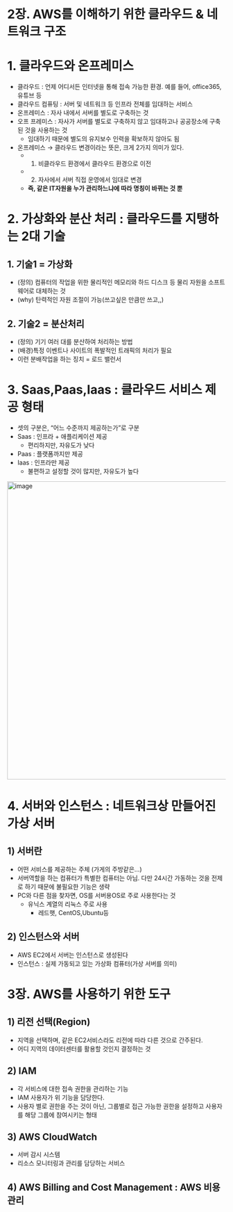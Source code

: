 # 2장. AWS를 이해하기 위한 클라우드 & 네트워크 구조

# 1. 클라우드와 온프레미스

- 클라우드 : 언제 어디서든 인터넷을 통해 접속 가능한 환경. 예를 들어, office365,유튜브 등
- 클라우드 컴퓨팅 : 서버 및 네트워크 등 인프라 전체를 임대하는 서비스
- 온프레미스 : 자사 내에서 서버를 별도로 구축하는 것
- 오프 프레미스 : 자사가 서버를 별도로 구축하지 않고 임대하고나 공공장소에 구축된 것을 사용하는 것
    - 임대하기 때문에 별도의 유지보수 인력을 확보하지 않아도 됨
- 온프레미스 → 클라우드 변경이라는 뜻은, 크게 2가지 의미가 있다.
    - 1) 비클라우드 환경에서 클라우드 환경으로 이전
    - 2) 자사에서 서버 직접 운영에서 임대로 변경
    - **즉, 같은 IT자원을 누가 관리하느냐에 따라 명칭이 바뀌는 것 뿐**

# 2. 가상화와 분산 처리 : 클라우드를 지탱하는 2대 기술

## 1. 기술1 = 가상화

- (정의) 컴퓨터의 작업을 위한 물리적인 메모리와 하드 디스크 등 물리 자원을 소프트웨어로 대체하는 것
- (why) 탄력적인 자원 조절이 가능(쓰고싶은 만큼만 쓰고,,)

## 2. 기술2 = 분산처리

- (정의) 기기 여러 대를 분산하여 처리하는 방법
- (배경)특정 이벤트나 사이트의 폭발적인 트래픽의 처리가 필요
- 이런 분배작업을 하는 징치 = 로드 밸런서

# 3. Saas,Paas,Iaas : 클라우드 서비스 제공 형태

- 셋의 구분은, “어느 수준까지 제공하는가”로 구분
- Saas : 인프라 + 애플리케이션 제공
    - 편리하지만, 자유도가 낮다
- Paas : 플랫폼까지만 제공
- Iaas : 인프라만 제공
    - 불편하고 설정할 것이 많지만, 자유도가 높다

<img width="686" alt="image" src="https://github.com/HyemIin/TIL/assets/114489245/4fc34352-340f-4e97-8563-89b36edc7336">


# 4. 서버와 인스턴스 : 네트워크상 만들어진 가상 서버

## 1) 서버란

- 어떤 서비스를 제공하는 주체 (가게의 주방같은…)
- 서버역할을 하는 컴퓨터가 특별한 컴퓨터는 아님. 다만 24시간 가동하는 것을 전제로 하기 때문에 불필요한 기능은 생략
- PC와 다른 점을 찾자면, OS를 서버용OS로 주로 사용한다는 것
    - 유닉스 계열의 리눅스 주로 사용
        - 레드햇, CentOS,Ubuntu등

## 2) 인스턴스와 서버

- AWS EC2에서 서버는 인스턴스로 생성된다
- 인스턴스 : 실제 가동되고 있는 가상화 컴퓨터(가상 서버를 의미)

# 3장. AWS를 사용하기 위한 도구

## 1) 리전 선택(Region)

- 지역을 선택하며, 같은 EC2서비스라도 리전에 따라 다른 것으로 간주된다.
- 어디 지역의 데이터센터를 활용할 것인지 결정하는 것

## 2) IAM

- 각 서비스에 대한 접속 권한을 관리하는 기능
- IAM 사용자가 위 기능을 담당한다.
- 사용자 별로 권한을 주는 것이 아닌, 그룹별로 접근 가능한 권한을 설정하고 사용자를 해당 그룹에 참여시키는 형태

## 3) AWS CloudWatch

- 서버 감시 시스템
- 리소스 모니터링과 관리를 담당하는 서비스

## 4) AWS Billing and Cost Management : AWS 비용 관리
